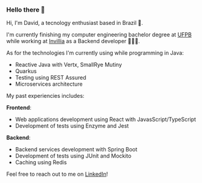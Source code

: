 ### Hello there 👋

Hi, I'm David, a tecnology enthusiast based in Brazil 🌴. 

I'm currently finishing my computer engineering bachelor degree at [UFPB](www.ufpb.com.br) while working at [Invillia](https://invillia.com/) as a Backend developer 👨🏻‍💻.

As for the technologies I'm currently using while programming in Java:

- Reactive Java with Vertx, SmallRye Mutiny
- Quarkus
- Testing using REST Assured
- Microservices architecture

My past experiencies includes:

**Frontend**:
- Web applications development using React with JavasScript/TypeScript
- Development of tests using Enzyme and Jest

**Backend**:
- Backend services development with Spring Boot
- Development of tests using JUnit and Mockito
- Caching using Redis



Feel free to reach out to me on [LinkedIn](https://www.linkedin.com/in/david-kaestle-silva/)!
